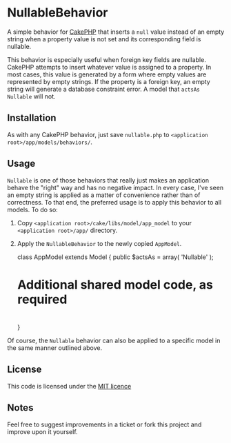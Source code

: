 # NullableBehavior

A simple behavior for [CakePHP](http://cakephp.org) that inserts a `null` value instead of an empty string when a property value is not set and its corresponding field is nullable.

This behavior is especially useful when foreign key fields are nullable. CakePHP attempts to insert whatever value is assigned to a property. In most cases, this value is generated by a form where empty values are represented by empty strings. If the property is a foreign key, an empty string will generate a database constraint error. A model that `actsAs Nullable` will not.

## Installation

As with any CakePHP behavior, just save `nullable.php` to `<application root>/app/models/behaviors/`.

## Usage

`Nullable` is one of those behaviors that really just makes an application behave the "right" way and has no negative impact. In every case, I've seen an empty string is applied as a matter of convenience rather than of correctness. To that end, the preferred usage is to apply this behavior to all models. To do so:

1. Copy `<application root>/cake/libs/model/app_model` to your `<application root>/app/` directory.
1. Apply the `NullableBehavior` to the newly copied `AppModel`.

	class AppModel extends Model {
	  public $actsAs = array( 'Nullable' );
	
	  # 
	  # Additional shared model code, as required
	  # 
	}
	
Of course, the `Nullable` behavior can also be applied to a specific model in the same manner outlined above.

## License

This code is licensed under the [MIT licence](http://www.opensource.org/licenses/mit-license.php)

## Notes

Feel free to suggest improvements in a ticket or fork this project and improve upon it yourself.
